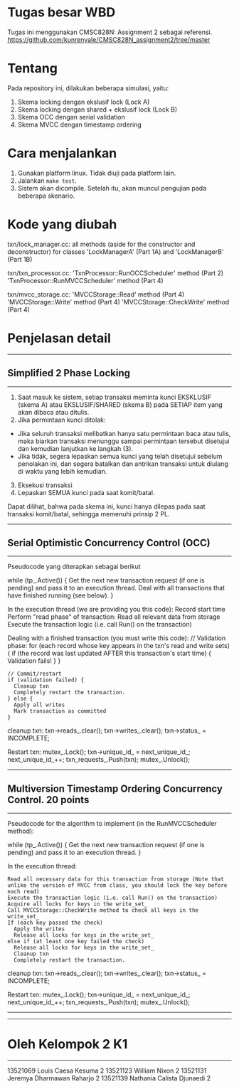 # Tugas besar WBD
Tugas ini menggunakan CMSC828N: Assignment 2 sebagai referensi.
https://github.com/kunrenyale/CMSC828N_assignment2/tree/master

# Tentang
Pada repository ini, dilakukan beberapa simulasi, yaitu:
1. Skema locking dengan ekslusif lock (Lock A)
2. Skema locking dengan shared + ekslusif lock (Lock B)
3. Skema OCC dengan serial validation
4. Skema MVCC dengan timestamp ordering

# Cara menjalankan
1. Gunakan platform linux. Tidak diuji pada platform lain.
2. Jalankan `make test`.
3. Sistem akan dicompile. Setelah itu, akan muncul pengujian pada beberapa skenario.

# Kode yang diubah
  txn/lock_manager.cc:
    all methods (aside for the constructor and deconstructor) for classes 'LockManagerA' (Part 1A) and 'LockManagerB' (Part 1B)

  txn/txn_processor.cc:
    'TxnProcessor::RunOCCScheduler' method (Part 2)
    'TxnProcessor::RunMVCCScheduler' method (Part 4)
    
  txn/mvcc_storage.cc:
    'MVCCStorage::Read' method (Part 4)
    'MVCCStorage::Write' method (Part 4)
    'MVCCStorage::CheckWrite' method (Part 4)

# Penjelasan detail

--------------------------------------------------------------------------------
## Simplified 2 Phase Locking
--------------------------------------------------------------------------------
1. Saat masuk ke sistem, setiap transaksi meminta kunci EKSKLUSIF (skema A) atau EKSLUSIF/SHARED (skema B) pada SETIAP item yang akan dibaca atau ditulis.
2. Jika permintaan kunci ditolak:
-  Jika seluruh transaksi melibatkan hanya satu permintaan baca atau tulis, maka biarkan transaksi menunggu sampai permintaan tersebut disetujui dan kemudian lanjutkan ke langkah (3).
-  Jika tidak, segera lepaskan semua kunci yang telah disetujui sebelum penolakan ini, dan segera batalkan dan antrikan transaksi untuk diulang di waktu yang lebih kemudian.
3. Eksekusi transaksi
4. Lepaskan SEMUA kunci pada saat komit/batal.

Dapat dilihat, bahwa pada skema ini, kunci hanya dilepas pada saat transaksi komit/batal, sehingga memenuhi prinsip 2 PL.

--------------------------------------------------------------------------------
## Serial Optimistic Concurrency Control (OCC)
--------------------------------------------------------------------------------

Pseudocode yang diterapkan sebagai berikut

  while (tp_.Active()) {
    Get the next new transaction request (if one is pending) and pass it to an execution thread.
    Deal with all transactions that have finished running (see below).
  }

  In the execution thread (we are providing you this code):
    Record start time
    Perform "read phase" of transaction:
       Read all relevant data from storage
       Execute the transaction logic (i.e. call Run() on the transaction)

  Dealing with a finished transaction (you must write this code):
    // Validation phase:
    for (each record whose key appears in the txn's read and write sets) {
      if (the record was last updated AFTER this transaction's start time) {
        Validation fails!
      }
    }

    // Commit/restart
    if (validation failed) {
      Cleanup txn
      Completely restart the transaction.
    } else {
      Apply all writes
      Mark transaction as committed
    }

  cleanup txn:
    txn->reads_.clear();
    txn->writes_.clear();
    txn->status_ = INCOMPLETE;
       
  Restart txn:
    mutex_.Lock();
    txn->unique_id_ = next_unique_id_;
    next_unique_id_++;
    txn_requests_.Push(txn);
    mutex_.Unlock(); 

--------------------------------------------------------------------------------
## Multiversion Timestamp Ordering Concurrency Control.  20 points
--------------------------------------------------------------------------------

Pseudocode for the algorithm to implement (in the RunMVCCScheduler method):

  while (tp_.Active()) {
    Get the next new transaction request (if one is pending) and pass it to an execution thread.
  }

  In the execution thread:
    
    Read all necessary data for this transaction from storage (Note that unlike the version of MVCC from class, you should lock the key before each read)
    Execute the transaction logic (i.e. call Run() on the transaction)
    Acquire all locks for keys in the write_set_
    Call MVCCStorage::CheckWrite method to check all keys in the write_set_
    If (each key passed the check)
      Apply the writes
      Release all locks for keys in the write_set_
    else if (at least one key failed the check)
      Release all locks for keys in the write_set_
      Cleanup txn
      Completely restart the transaction.
  
  cleanup txn:
    txn->reads_.clear();
    txn->writes_.clear();
    txn->status_ = INCOMPLETE;

  Restart txn:
    mutex_.Lock();
    txn->unique_id_ = next_unique_id_;
    next_unique_id_++;
    txn_requests_.Push(txn);
    mutex_.Unlock(); 

------------------------------------------------------------------------

----------
# Oleh Kelompok 2 K1
----------
13521069	Louis Caesa Kesuma	2
13521123	William Nixon	2
13521131	Jeremya Dharmawan Raharjo	2
13521139	Nathania Calista Djunaedi	2

